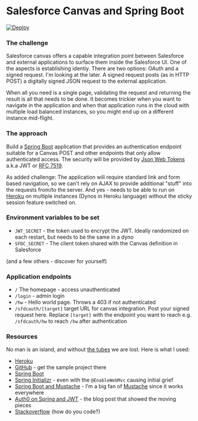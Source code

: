 # Salesforce Canvas and Spring Boot

[![Deploy](https://www.herokucdn.com/deploy/button.svg)](https://heroku.com/deploy)

### The challenge
Salesforce canvas offers a capable integration point between Salesforce and external applications to surface them inside the Salesforce UI. One of the aspects is establishing identiy. There are two options: OAuth and a signed request. I'm looking at the later. A signed request posts (as in HTTP POST) a digitally signed JSON request to the external application.

When all you need is a single page, validating the request and returning the result is all that needs to be done. It becomes trickier when you want to navigate in the application and when that application runs in the cloud with multiple load balanced instances, so you might end up on a different instance mid-flight.

### The approach
Build a [Spring Boot](https://projects.spring.io/spring-boot/) application that provides an authentication endpoint suitable for a Canvas POST and other endpoints that only allow authenticated access. The security will be provided by [Json Web Tokens](https://jwt.io/) a.k.a JWT or [RFC 7519](https://tools.ietf.org/html/rfc7519).

As added challenge: The application will require standard link and form based navigation, so we can't rely on AJAX to provide additional "stuff" into the requests from/to the server. And yes - needs to be able to run on [Heroku](https://www.heroku.com/) on multiple instances (Dynos in Heroku language) without the sticky session feature switched on.

### Environment variables to be set

- `JWT_SECRET` - the token used to encrypt the JWT. Ideally randomized on each restart, but needs to be the same in a dyno 
- `SFDC_SECRET` - The client token shared with the Canvas definition in Salesforce

(and a few others - discover for yourself)

### Application endpoints

- `/` The homepage - access unauthenticated
- `/login` - admin login
- `/hw` - Hello world page. Throws a 403 if not authenticated
- `/sfdcauth/[target]` target URL for canvas integration. Post your signed request here. Replace `[target]` with the endpoint you want to reach e.g. `/sfdcauth/hw` to reach `/hw` after authentication

### Resources

No man is an island, and without [the tubes](https://en.wikipedia.org/wiki/Series_of_tubes) we are lost. Here is what I used:

- [Heroku](https://www.heroku.com/)
- [GitHub](https://github.com/stwissel/) - get the sample project there
- [Spring Boot](https://projects.spring.io/spring-boot/)
- [Spring Initializr](https://start.spring.io/) - even with the `@EnableWebMvc` causing initial grief
- [Spring Boot and Mustache](http://www.baeldung.com/spring-boot-mustache) - I'm a big fan of [Mustache](http://mustache.github.io/) since it works everywhere
- [Auth0 on Spring and JWT](https://auth0.com/blog/implementing-jwt-authentication-on-spring-boot/) - the blog post that showed the moving pieces
- [Stackoverflow](https://stackoverflow.com/users/131021/stwissel) (how do you code?)
